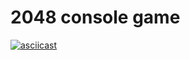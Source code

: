 # 2048 console game

[![asciicast](https://asciinema.org/a/EDSW17v3uIH9StqQclwwur124.svg)](https://asciinema.org/a/EDSW17v3uIH9StqQclwwur124)
